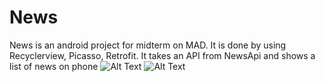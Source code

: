 # News
News is an android project for midterm on MAD. It is done by using Recyclerview, Picasso, Retrofit. It takes an API from NewsApi and shows a list of news on phone
![Alt Text](https://imgur.com/akwC2uU.jpg)
![Alt Text](https://imgur.com/6lCpT4H.jpg)
